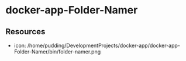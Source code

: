 # docker-app-Folder-Namer


## Resources

- icon: /home/pudding/DevelopmentProjects/docker-app/docker-app-Folder-Namer/bin/folder-namer.png